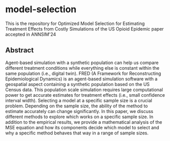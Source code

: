# model-selection

This is the repository for Optimized Model Selection for Estimating Treatment Effects from Costly Simulations of the US Opioid Epidemic paper accepted in ANNSIM'24

## Abstract
Agent-based simulation with a synthetic population can help us compare different treatment conditions while everything else is constant within the same population (i.e., digital twin). FRED (A Framework for Reconstructing Epidemiological Dynamics) is an agent-based simulation software with a geospatial aspect containing a synthetic population based on the US Census data. This population scale simulation requires large computational power to get accurate estimates for treatment effects (i.e., small confidence interval width).
Selecting a model at a specific sample size is a crucial problem. Depending on the sample size, the ability of the method to estimate accurately can change significantly. In this paper, we discuss different methods to explore which works on a specific sample size. In addition to the empirical results, we provide a mathematical analysis of the MSE equation and how its components decide which model to select and why a specific method behaves that way in a range of sample sizes.
